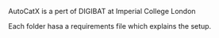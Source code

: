 AutoCatX is a pert of DIGIBAT at Imperial College London

Each folder hasa a requirements file which explains the setup. 
